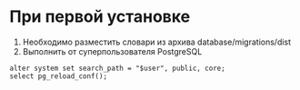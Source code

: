 # При первой установке
1. Необходимо разместить словари из архива database/migrations/dist
2. Выполнить от суперпользователя PostgreSQL 
```
alter system set search_path = "$user", public, core;
select pg_reload_conf();
```
